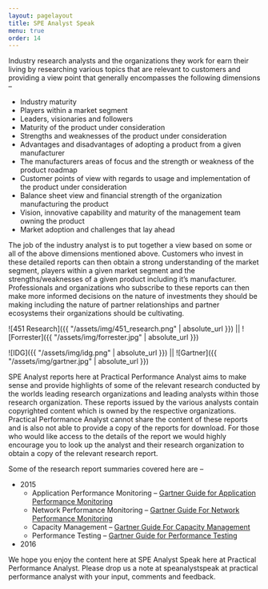 ```yaml
---
layout: pagelayout
title: SPE Analyst Speak
menu: true
order: 14
---
```


Industry research analysts and the organizations they work for earn their living by researching various topics that are relevant to customers and providing a view point that generally encompasses the following dimensions &#8211;

  * Industry maturity
  * Players within a market segment
  * Leaders, visionaries and followers
  * Maturity of the product under consideration
  * Strengths and weaknesses of the product under consideration
  * Advantages and disadvantages of adopting a product from a given manufacturer
  * The manufacturers areas of focus and the strength or weakness of the product roadmap
  * Customer points of view with regards to usage and implementation of the product under consideration
  * Balance sheet view and financial strength of the organization manufacturing the product
  * Vision, innovative capability and maturity of the management team owning the product
  * Market adoption and challenges that lay ahead

The job of the industry analyst is to put together a view based on some or all of the above dimensions mentioned above. Customers who invest in these detailed reports can then obtain a strong understanding of the market segment, players within a given market segment and the strengths/weaknesses of a given product including it&#8217;s manufacturer. Professionals and organizations who subscribe to these reports can then make more informed decisions on the nature of investments they should be making including the nature of partner relationships and partner ecosystems their organizations should be cultivating.

![451 Research]({{ "/assets/img/451_research.png" | absolute_url }})  ||  ![Forrester]({{ "/assets/img/forrester.jpg" | absolute_url }}) 

![IDG]({{ "/assets/img/idg.png" | absolute_url }})  || ![Gartner]({{ "/assets/img/gartner.jpg" | absolute_url }})

SPE Analyst reports here at Practical Performance Analyst aims to make sense and provide highlights of some of the relevant research conducted by the worlds leading research organizations and leading analysts within those research organization. These reports issued by the various analysts contain copyrighted content which is owned by the respective organizations. Practical Performance Analyst cannot share the content of these reports and is also not able to provide a copy of the reports for download. For those who would like access to the details of the report we would highly encourage you to look up the analyst and their research organization to obtain a copy of the relevant research report.

Some of the research report summaries covered here are &#8211;

* 2015 
  * Application Performance Monitoring &#8211; [Gartner Guide for Application Performance Monitoring](https://tangowhisky37.github.io/PracticalPerformanceAnalyst/pages/spe_analyst_speak/gartner_magic_quadrant_for_application_performance_monitoring_2015/)
  * Network Performance Monitoring &#8211; [Gartner Guide For Network Performance Monitoring](https://tangowhisky37.github.io/PracticalPerformanceAnalyst/pages/spe_analyst_speak/gartner_magic_quadrant_for_network_performance_monitoring_2015/) 
  * Capacity Management &#8211; [Gartner Guide For Capacity Management](https://tangowhisky37.github.io/PracticalPerformanceAnalyst/pages/spe_analyst_speak/gartner_guide_for_capacity_management_2015/) 
  * Performance Testing &#8211; [Gartner Guide for Performance Testing](https://tangowhisky37.github.io/PracticalPerformanceAnalyst/pages/spe_analyst_speak/gartner_guide_for_performance_testing_2015/) 
* 2016

We hope you enjoy the content here at SPE Analyst Speak here at Practical Performance Analyst. Please drop us a note at speanalystspeak at practical performance analyst with your input, comments and feedback.

